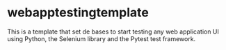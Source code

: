 # webapptestingtemplate
This is a template that set de bases to start testing any web application UI using Python, the Selenium library and the Pytest test framework.
